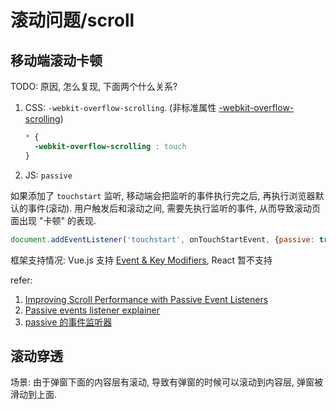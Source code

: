 # 滚动问题/scroll

## 移动端滚动卡顿

TODO: 原因, 怎么复现, 下面两个什么关系?

1. CSS: `-webkit-overflow-scrolling`. (非标准属性 [-webkit-overflow-scrolling](https://developer.mozilla.org/en-US/docs/Web/CSS/-webkit-overflow-scrolling))

    ```css
    * {
      -webkit-overflow-scrolling : touch
    }
    ```

2. JS: `passive`

如果添加了 `touchstart` 监听, 移动端会把监听的事件执行完之后, 再执行浏览器默认的事件(滚动). 用户触发后和滚动之间, 需要先执行监听的事件, 从而导致滚动页面出现 "卡顿" 的表现.

```javascript
document.addEventListener('touchstart', onTouchStartEvent, {passive: true});
```

框架支持情况: Vue.js 支持 [Event & Key Modifiers](https://vuejs.org/v2/guide/render-function.html#Event-amp-Key-Modifiers), React 暂不支持 [](https://github.com/facebook/react/issues/6436)

refer:

1. [Improving Scroll Performance with Passive Event Listeners](https://developers.google.cn/web/updates/2016/06/passive-event-listeners)
2. [Passive events listener explainer](https://github.com/WICG/EventListenerOptions/blob/gh-pages/explainer.md)
3. [passive 的事件监听器](http://www.cnblogs.com/ziyunfei/p/5545439.html)

## 滚动穿透

场景: 由于弹窗下面的内容层有滚动, 导致有弹窗的时候可以滚动到内容层, 弹窗被滑动到上面.
